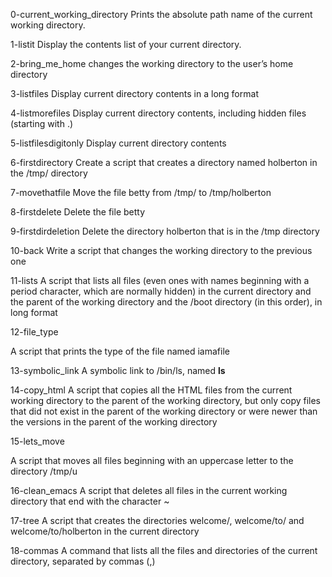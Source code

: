 0-current_working_directory
Prints the absolute path name of the current working directory.

1-listit
Display the contents list of your current directory.

2-bring_me_home
changes the working directory to the user’s home directory

3-listfiles
Display current directory contents in a long format

4-listmorefiles
Display current directory contents, including hidden files (starting with .)

5-listfilesdigitonly
Display current directory contents

6-firstdirectory
Create a script that creates a directory named holberton in the /tmp/ directory

7-movethatfile
Move the file betty from /tmp/ to /tmp/holberton

8-firstdelete
Delete the file betty

9-firstdirdeletion
Delete the directory holberton that is in the /tmp directory

10-back
Write a script that changes the working directory to the previous one

11-lists
A script that lists all files (even ones with names beginning with a period character, which are normally hidden) in the current directory and the parent of the working directory and the /boot directory (in this order), in long format

12-file_type

A script that prints the type of the file named iamafile

13-symbolic_link
A symbolic link to /bin/ls, named __ls__

14-copy_html
A script that copies all the HTML files from the current working directory to the parent of the working directory, but only copy files that did not exist in the parent of the working directory or were newer than the versions in the parent of the working directory

15-lets_move

A script that moves all files beginning with an uppercase letter to the directory /tmp/u

16-clean_emacs
A script that deletes all files in the current working directory that end with the character ~

17-tree
A script that creates the directories welcome/, welcome/to/ and welcome/to/holberton in the current directory

18-commas
A command that lists all the files and directories of the current directory, separated by commas (,)